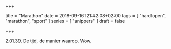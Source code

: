 +++

title = "Marathon"
date = 2018-09-16T21:42:08+02:00 
tags = [ "hardlopen", "marathon", "sport" ] 
series = [ "snippers" ] 
draft = false

+++

[2.01.39](https://nos.nl/artikel/2250613-kipchoge-verpulvert-wereldrecord-op-de-marathon-2-01-39.html). De tijd, de manier waarop. Wow.
